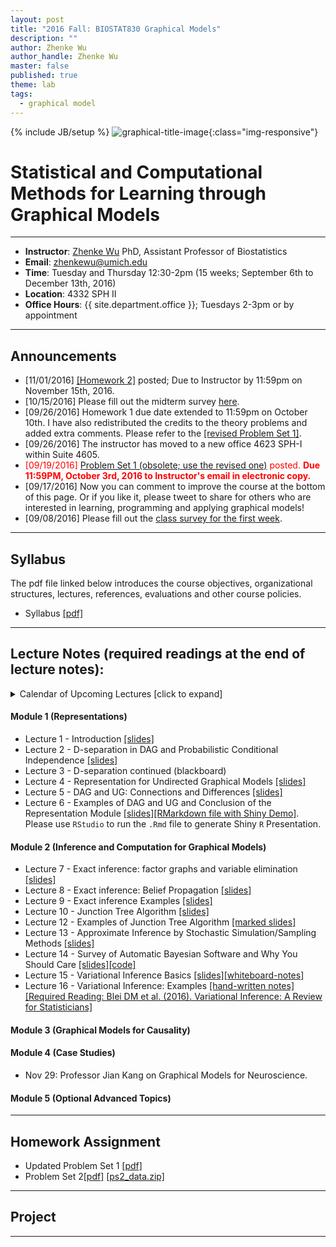 ```yaml
---
layout: post
title: "2016 Fall: BIOSTAT830 Graphical Models"
description: ""
author: Zhenke Wu
author_handle: Zhenke Wu
master: false
published: true
theme: lab
tags: 
  - graphical model
---
```

{% include JB/setup %}
![graphical-title-image](http://d29qn7q9z0j1p6.cloudfront.net/content/roypta/371/1984/20120222/F4.large.jpg){:class="img-responsive"}

# Statistical and Computational Methods for Learning through Graphical Models
------

* **Instructor**: [Zhenke Wu](http://zhenkewu.com) PhD, Assistant Professor of Biostatistics
* **Email**: zhenkewu@umich.edu
* **Time**: Tuesday and Thursday 12:30-2pm (15 weeks; September 6th to December 13th, 2016)
* **Location**: 4332 SPH II
* **Office Hours**: {{ site.department.office }}; Tuesdays 2-3pm or by appointment

------

## Announcements

* [11/01/2016] [[Homework 2]](/assets/pdfs/slides/teaching/2016/biostat830/homework/ps2.pdf) posted; Due to Instructor by 11:59pm on November 15th, 2016.
* [10/15/2016] Please fill out the midterm survey [here](https://goo.gl/forms/AMfJ1t1d0gQbgQXI3).
* [09/26/2016] Homework 1 due date extended to 11:59pm on October 10th. I have also redistributed the credits to the theory problems and added extra comments. Please refer to the [[revised Problem Set 1]](/assets/pdfs/slides/teaching/2016/biostat830/homework/ps1_revised.pdf).
* [09/26/2016] The instructor has moved to a new office 4623 SPH-I within Suite 4605. 
* <span style="color:red;"> [09/19/2016] [Problem Set 1 (obsolete; use the revised one)](/assets/pdfs/slides/teaching/2016/biostat830/homework/ps1.pdf) posted. **Due 11:59PM, October 3rd, 2016 to Instructor's email in electronic copy.** </span>
* [09/17/2016] Now you can comment to improve the course at the bottom of this page. Or if you like it, please tweet to share for others who are interested in learning, programming and applying graphical models!
* [09/08/2016] Please fill out the [class survey for the first week](https://goo.gl/forms/q4mwWHG8RkNeJMH83).

------

## Syllabus

The pdf file linked below introduces the course objectives, organizational structures, lectures, references, evaluations and other course policies.

* Syllabus [[pdf]](/assets/pdfs/slides/teaching/2016/biostat830/BIOSTAT830-syllabus.pdf)

------

## Lecture Notes (required readings at the end of lecture notes):

<details>
  <summary>Calendar of Upcoming Lectures [click to expand]</summary>
  <div class="span3">
<div id="upcoming"></div><!--/span-->
</div>
<div class="span9">
	<iframe src="https://calendar.google.com/calendar/embed?src=m1v75gnveubh3skivkbqhsbdvk%40group.calendar.google.com&ctz=America/New_York" style=" border-width:0 " width="100%" height="600" frameborder="0" scrolling="no"></iframe>
</div><!--/span-->
</details>

#### Module 1 (Representations)
+ Lecture 1 - Introduction [[slides]](/assets/pdfs/slides/teaching/2016/biostat830/lecture_notes/Lecture1.pdf)
+ Lecture 2 - D-separation in DAG and Probabilistic Conditional Independence [[slides]](/assets/pdfs/slides/teaching/2016/biostat830/lecture_notes/Lecture2.pdf)
+ Lecture 3 - D-separation continued (blackboard)
+ Lecture 4 - Representation for Undirected Graphical Models [[slides]](/assets/pdfs/slides/teaching/2016/biostat830/lecture_notes/Lecture4.pdf)
+ Lecture 5 - DAG and UG: Connections and Differences [[slides]](/assets/pdfs/slides/teaching/2016/biostat830/lecture_notes/Lecture5.pdf)
+ Lecture 6 - Examples of DAG and UG and Conclusion of the Representation Module [[slides]](/assets/pdfs/slides/teaching/2016/biostat830/lecture_notes/Lecture6_nodemo.pdf)[[RMarkdown file with Shiny Demo]](/assets/pdfs/slides/teaching/2016/biostat830/lecture_notes/Lecture6.zip). Please use `RStudio` to run the `.Rmd` file to generate Shiny `R` Presentation.


#### Module 2 (Inference and Computation for Graphical Models)
+ Lecture 7 - Exact inference: factor graphs and variable elimination [[slides]](/assets/pdfs/slides/teaching/2016/biostat830/lecture_notes/Lecture7.html)
+ Lecture 8 - Exact inference: Belief Propagation [[slides]](/assets/pdfs/slides/teaching/2016/biostat830/lecture_notes/Lecture8.html)
+ Lecture 9 - Exact inference Examples [[slides]](/assets/pdfs/slides/teaching/2016/biostat830/lecture_notes/Lecture9.html)
+ Lecture 10 - Junction Tree Algorithm [[slides]](/assets/pdfs/slides/teaching/2016/biostat830/lecture_notes/Lecture10.html)
+ Lecture 12 - Examples of Junction Tree Algorithm [[marked slides]](/assets/pdfs/slides/teaching/2016/biostat830/lecture_notes/lecture12_inclass_marked.pdf)
+ Lecture 13 - Approximate Inference by Stochastic Simulation/Sampling Methods [[slides]](/assets/pdfs/slides/teaching/2016/biostat830/lecture_notes/Lecture13.pdf)
+ Lecture 14 - Survey of Automatic Bayesian Software and Why You Should Care [[slides]](/assets/pdfs/slides/teaching/2016/biostat830/lecture_notes/Lecture14.pdf)[[code]](/assets/pdfs/slides/teaching/2016/biostat830/lecture_notes/Lecture14code.zip)
+ Lecture 15 - Variational Inference Basics [[slides]](/assets/pdfs/slides/teaching/2016/biostat830/lecture_notes/Lecture15.html)[[whiteboard-notes]](/assets/pdfs/slides/teaching/2016/biostat830/lecture_notes/Lecture15-extra-notes.pdf)
+ Lecture 16 - Variational Inference: Examples [[hand-written notes]](/assets/pdfs/slides/teaching/2016/biostat830/lecture_notes/lecture16_extra_notes.pdf) [[Required Reading: Blei DM et al. (2016). Variational Inference: A Review for Statisticians]](https://arxiv.org/pdf/1601.00670v3.pdf)

#### Module 3 (Graphical Models for Causality)
 
#### Module 4 (Case Studies)

+ Nov 29: Professor Jian Kang on Graphical Models for Neuroscience.

#### Module 5 (Optional Advanced Topics)

------

## Homework Assignment

* Updated Problem Set 1 [[pdf]](/assets/pdfs/slides/teaching/2016/biostat830/homework/ps1_revised.pdf)
* Problem Set 2[[pdf]](/assets/pdfs/slides/teaching/2016/biostat830/homework/ps2.pdf)
[[ps2_data.zip]](/assets/pdfs/slides/teaching/2016/biostat830/homework/ps2_data.zip)


------

## Project

------



